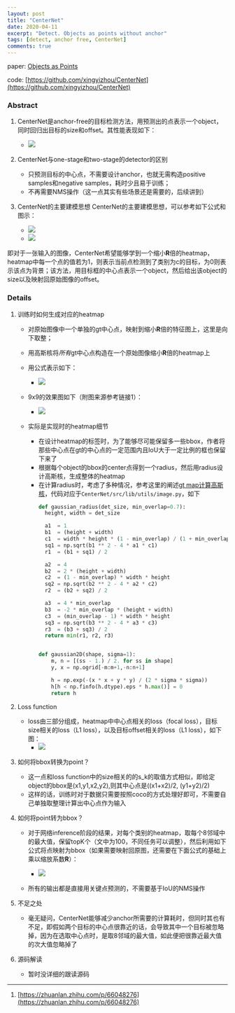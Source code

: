 ```yaml
---
layout: post
title: "CenterNet"
date: 2020-04-11
excerpt: "Detect. Objects as points without anchor"
tags: [detect, anchor free, CenterNet]
comments: true
---
```

paper: [Objects as Points](http://arxiv.org/abs/1904.07850)

code: [https://github.com/xingyizhou/CenterNet](https://github.com/xingyizhou/CenterNet)

### Abstract
1. CenterNet是anchor-free的目标检测方法，用预测出的点表示一个object，同时回归出目标的size和offset。其性能表现如下：
    * ![](https://img2020.cnblogs.com/blog/1467786/202004/1467786-20200415175611883-286981230.png)

2. CenterNet与one-stage和two-stage的detector的区别
    * 只预测目标的中心点，不需要设计anchor，也就无需构造positive samples和negative samples，耗时少且易于训练；
    * 不再需要NMS操作（这一点其实有些场景还是需要的，后续讲到）

3. CenterNet的主要建模思想
CenterNet的主要建模思想，可以参考如下公式和图示：
    * ![](https://img2020.cnblogs.com/blog/1467786/202004/1467786-20200415175641644-1120054429.png)
    * ![](https://img2020.cnblogs.com/blog/1467786/202004/1467786-20200415175711078-1883268837.png)


即对于一张输入的图像，CenterNet希望能够学到一个缩小**R**倍的heatmap，heatmap中每一个点的值若为1，则表示当前点检测到了类别为c的目标，为0则表示该点为背景；该方法，用目标框的中心点表示一个object，然后给出该object的size以及映射回原始图像的offset。


### Details
1. 训练时如何生成对应的heatmap
    * 对原始图像中一个单独的gt中心点，映射到缩小**R**倍的特征图上，这里是向下取整；
    * 用高斯核将*所有*gt中心点构造在一个原始图像缩小**R**倍的heatmap上
    * 用公式表示如下：
        * ![](https://img2020.cnblogs.com/blog/1467786/202004/1467786-20200415175752582-1677473825.png)

    * 9x9的效果图如下（附图来源参考链接1）：
        * ![](https://img2020.cnblogs.com/blog/1467786/202004/1467786-20200415175831340-1198948141.png)
    * 实际是实现时的heatmap细节
        * 在设计heatmap的标签时，为了能够尽可能保留多一些bbox，作者将那些中心点在gt的中心点的一定范围内且IoU大于一定比例的框也保留下来了
        * 根据每个object的bbox的center点得到一个radius，然后用radius设计高斯核，生成整体的heatmap
        * 在计算radius时，考虑了多种情况，参考这里的阐述[gt map计算高斯核](https://zhuanlan.zhihu.com/p/96856635)，代码对应于`CenterNet/src/lib/utils/image.py`，如下
            ```Python
            def gaussian_radius(det_size, min_overlap=0.7):
              height, width = det_size

              a1  = 1
              b1  = (height + width)
              c1  = width * height * (1 - min_overlap) / (1 + min_overlap)
              sq1 = np.sqrt(b1 ** 2 - 4 * a1 * c1)
              r1  = (b1 + sq1) / 2

              a2  = 4
              b2  = 2 * (height + width)
              c2  = (1 - min_overlap) * width * height
              sq2 = np.sqrt(b2 ** 2 - 4 * a2 * c2)
              r2  = (b2 + sq2) / 2

              a3  = 4 * min_overlap
              b3  = -2 * min_overlap * (height + width)
              c3  = (min_overlap - 1) * width * height
              sq3 = np.sqrt(b3 ** 2 - 4 * a3 * c3)
              r3  = (b3 + sq3) / 2
              return min(r1, r2, r3)


            def gaussian2D(shape, sigma=1):
                m, n = [(ss - 1.) / 2. for ss in shape]
                y, x = np.ogrid[-m:m+1,-n:n+1]

                h = np.exp(-(x * x + y * y) / (2 * sigma * sigma))
                h[h < np.finfo(h.dtype).eps * h.max()] = 0
                return h
            ```


2. Loss function
    * loss由三部分组成，heatmap中中心点相关的loss（focal loss），目标size相关的loss（L1 loss），以及目标offset相关的loss（L1 loss），如下图：
        * ![](https://img2020.cnblogs.com/blog/1467786/202004/1467786-20200415175853879-541308920.png)

    
3. 如何将bbox转换为point？
    * 这一点和loss function中的size相关的的s_k的取值方式相似，即给定object的bbox是(x1,y1,x2,y2),则其中心点是((x1+x2)/2, (y1+y2)/2)
    * 这样的话，训练时对于数据只需要按照coco的方式处理好即可，不需要自己单独取整理计算出中心点作为输入

4. 如何将point转为bbox？
    * 对于网络inference阶段的结果，对每个类别的heatmap，取每个8邻域中的最大值，保留topK个（文中为100，不同任务可以调整），然后利用如下公式将点映射为bbox（如果需要映射回原图，还需要在下面公式的基础上乘以缩放系数**R**）：
        * ![](https://img2020.cnblogs.com/blog/1467786/202004/1467786-20200415175916268-1247571131.png)

    * 所有的输出都是直接用关键点预测的，不需要基于IoU的NMS操作

5. 不足之处
    * 毫无疑问，CenterNet能够减少anchor所需要的计算耗时，但同时其也有不足，即假如两个目标的中心点很靠近的话，会导致其中一个目标被忽略掉，因为在选取中心点时，是取8邻域的最大值，如此便把很靠近最大值的次大值忽略掉了

6. 源码解读
    * 暂时没详细的跟读源码

---
1. [https://zhuanlan.zhihu.com/p/66048276](https://zhuanlan.zhihu.com/p/66048276) 